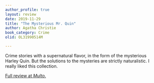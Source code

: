 ```yaml
---
author_profile: true
layout: review
date: 2019-11-29
title: "The Mysterious Mr. Quin"
author: Agatha Christie
book_category: Crime
olid: OL31990514M

---
```


Crime stories with a supernatural flavor, in the form of the mysterious Harley Quin. But the solutions to the mysteries are strictly naturalistic. I really liked this collection.

[Full review at *Multo*.](https://multoghost.wordpress.com/2019/11/29/agatha-christies-supernaturalish-writings/)